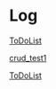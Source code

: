 # Log

[ToDoList](../../../blob/master/log/ToDoList.md)

[crud_test1](../../../blob/master/log/crud_test1.md)

[ToDoList](../../../blob/master/log/ToDoList.md)

